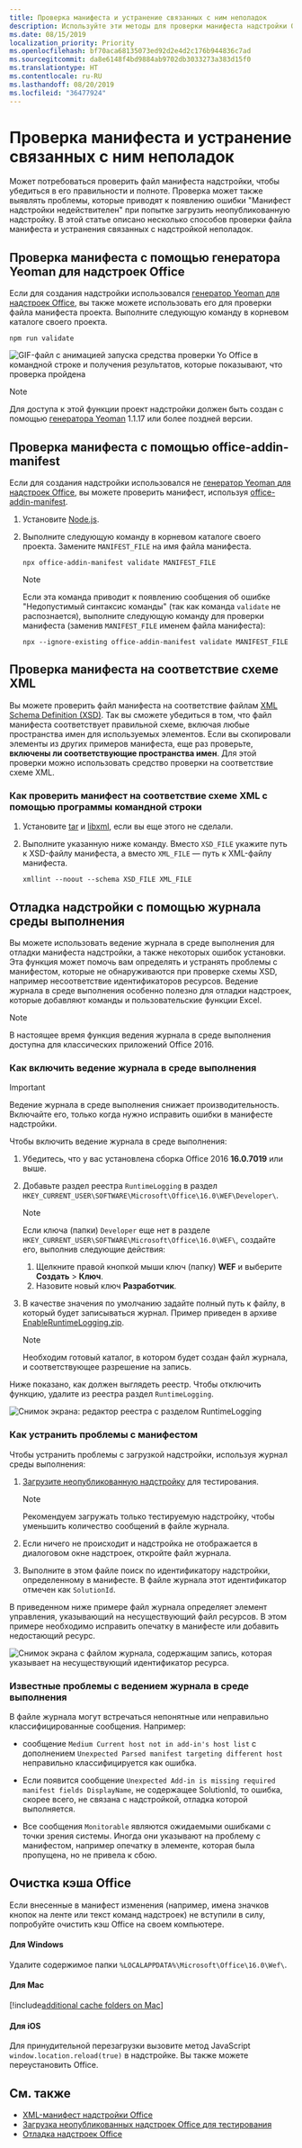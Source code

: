 ```yaml
---
title: Проверка манифеста и устранение связанных с ним неполадок
description: Используйте эти методы для проверки манифеста надстройки Office.
ms.date: 08/15/2019
localization_priority: Priority
ms.openlocfilehash: bf70aca68135073ed92d2e4d2c176b944836c7ad
ms.sourcegitcommit: da8e6148f4bd9884ab9702db3033273a383d15f0
ms.translationtype: HT
ms.contentlocale: ru-RU
ms.lasthandoff: 08/20/2019
ms.locfileid: "36477924"
---
```

# <a name="validate-and-troubleshoot-issues-with-your-manifest"></a>Проверка манифеста и устранение связанных с ним неполадок

Может потребоваться проверить файл манифеста надстройки, чтобы убедиться в его правильности и полноте. Проверка может также выявлять проблемы, которые приводят к появлению ошибки "Манифест надстройки недействителен" при попытке загрузить неопубликованную надстройку. В этой статье описано несколько способов проверки файла манифеста и устранения связанных с надстройкой неполадок.

## <a name="validate-your-manifest-with-the-yeoman-generator-for-office-add-ins"></a>Проверка манифеста с помощью генератора Yeoman для надстроек Office

Если для создания надстройки использовался [генератор Yeoman для надстроек Office](https://www.npmjs.com/package/generator-office), вы также можете использовать его для проверки файла манифеста проекта. Выполните следующую команду в корневом каталоге своего проекта.

```command&nbsp;line
npm run validate
```

![GIF-файл с анимацией запуска средства проверки Yo Office в командной строке и получения результатов, которые показывают, что проверка пройдена](../images/yo-office-validator.gif)

> [!NOTE]
> Для доступа к этой функции проект надстройки должен быть создан с помощью [генератора Yeoman](https://www.npmjs.com/package/generator-office) 1.1.17 или более поздней версии.

## <a name="validate-your-manifest-with-office-addin-manifest"></a>Проверка манифеста с помощью office-addin-manifest

Если для создания надстройки использовался не [генератор Yeoman для надстроек Office](https://www.npmjs.com/package/generator-office), вы можете проверить манифест, используя [office-addin-manifest](https://www.npmjs.com/package/office-addin-manifest).

1. Установите [Node.js](https://nodejs.org/download/).

2. Выполните следующую команду в корневом каталоге своего проекта. Замените `MANIFEST_FILE` на имя файла манифеста.

    ```command&nbsp;line
    npx office-addin-manifest validate MANIFEST_FILE
    ```

    > [!NOTE]
    > Если эта команда приводит к появлению сообщения об ошибке "Недопустимый синтаксис команды" (так как команда `validate` не распознается), выполните следующую команду для проверки манифеста (заменив `MANIFEST_FILE` именем файла манифеста): 
    > 
    > `npx --ignore-existing office-addin-manifest validate MANIFEST_FILE`

## <a name="validate-your-manifest-against-the-xml-schema"></a>Проверка манифеста на соответствие схеме XML

Вы можете проверить файл манифеста на соответствие файлам [XML Schema Definition (XSD)](https://github.com/OfficeDev/office-js-docs-pr/tree/master/docs/overview/schemas). Так вы сможете убедиться в том, что файл манифеста соответствует правильной схеме, включая любые пространства имен для используемых элементов. Если вы скопировали элементы из других примеров манифеста, еще раз проверьте, **включены ли соответствующие пространства имен**. Для этой проверки можно использовать средство проверки на соответствие схеме XML.

### <a name="to-use-a-command-line-xml-schema-validation-tool-to-validate-your-manifest"></a>Как проверить манифест на соответствие схеме XML с помощью программы командной строки

1. Установите [tar](https://www.gnu.org/software/tar/) и [libxml](http://xmlsoft.org/FAQ.html), если вы еще этого не сделали.

2. Выполните указанную ниже команду. Вместо `XSD_FILE` укажите путь к XSD-файлу манифеста, а вместо `XML_FILE` — путь к XML-файлу манифеста.
    
    ```command&nbsp;line
    xmllint --noout --schema XSD_FILE XML_FILE
    ```

## <a name="use-runtime-logging-to-debug-your-add-in"></a>Отладка надстройки с помощью журнала среды выполнения

Вы можете использовать ведение журнала в среде выполнения для отладки манифеста надстройки, а также некоторых ошибок установки. Эта функция может помочь вам определять и устранять проблемы с манифестом, которые не обнаруживаются при проверке схемы XSD, например несоответствие идентификаторов ресурсов. Ведение журнала в среде выполнения особенно полезно для отладки надстроек, которые добавляют команды и пользовательские функции Excel.   

> [!NOTE]
> В настоящее время функция ведения журнала в среде выполнения доступна для классических приложений Office 2016.

### <a name="to-turn-on-runtime-logging"></a>Как включить ведение журнала в среде выполнения

> [!IMPORTANT]
> Ведение журнала в среде выполнения снижает производительность. Включайте его, только когда нужно исправить ошибки в манифесте надстройки.

Чтобы включить ведение журнала в среде выполнения:

1. Убедитесь, что у вас установлена сборка Office 2016 **16.0.7019** или выше. 

2. Добавьте раздел реестра `RuntimeLogging` в раздел `HKEY_CURRENT_USER\SOFTWARE\Microsoft\Office\16.0\WEF\Developer\`. 

    > [!NOTE]
    > Если ключа (папки) `Developer` еще нет в разделе `HKEY_CURRENT_USER\SOFTWARE\Microsoft\Office\16.0\WEF\`, создайте его, выполнив следующие действия: 
    > 1. Щелкните правой кнопкой мыши ключ (папку) **WEF** и выберите **Создать** > **Ключ**.
    > 2. Назовите новый ключ **Разработчик**.

3. В качестве значения по умолчанию задайте полный путь к файлу, в который будет записываться журнал. Пример приведен в архиве [EnableRuntimeLogging.zip](https://github.com/OfficeDev/Office-Add-in-Commands-Samples/raw/master/Tools/RuntimeLogging/EnableRuntimeLogging.zip). 

    > [!NOTE]
    > Необходим готовый каталог, в котором будет создан файл журнала, и соответствующее разрешение на запись. 
 
Ниже показано, как должен выглядеть реестр. Чтобы отключить функцию, удалите из реестра раздел `RuntimeLogging`. 

![Снимок экрана: редактор реестра с разделом RuntimeLogging](http://i.imgur.com/Sa9TyI6.png)

### <a name="to-troubleshoot-issues-with-your-manifest"></a>Как устранить проблемы с манифестом

Чтобы устранить проблемы с загрузкой надстройки, используя журнал среды выполнения:
 
1. [Загрузите неопубликованную надстройку](sideload-office-add-ins-for-testing.md) для тестирования. 

    > [!NOTE]
    > Рекомендуем загружать только тестируемую надстройку, чтобы уменьшить количество сообщений в файле журнала.

2. Если ничего не происходит и надстройка не отображается в диалоговом окне надстроек, откройте файл журнала.

3. Выполните в этом файле поиск по идентификатору надстройки, определенному в манифесте. В файле журнала этот идентификатор отмечен как `SolutionId`. 

В приведенном ниже примере файл журнала определяет элемент управления, указывающий на несуществующий файл ресурсов. В этом примере необходимо исправить опечатку в манифесте или добавить недостающий ресурс.

![Снимок экрана с файлом журнала, содержащим запись, которая указывает на несуществующий идентификатор ресурса.](http://i.imgur.com/f8bouLA.png) 

### <a name="known-issues-with-runtime-logging"></a>Известные проблемы с ведением журнала в среде выполнения

В файле журнала могут встречаться непонятные или неправильно классифицированные сообщения. Например:

- сообщение `Medium Current host not in add-in's host list` с дополнением `Unexpected Parsed manifest targeting different host` неправильно классифицируется как ошибка.

- Если появится сообщение `Unexpected Add-in is missing required manifest fields DisplayName`, не содержащее SolutionId, то ошибка, скорее всего, не связана с надстройкой, отладка которой выполняется. 

- Все сообщения `Monitorable` являются ожидаемыми ошибками с точки зрения системы. Иногда они указывают на проблему с манифестом, например опечатку в элементе, которая была пропущена, но не привела к сбою. 

## <a name="clear-the-office-cache"></a>Очистка кэша Office

Если внесенные в манифест изменения (например, имена значков кнопок на ленте или текст команд надстроек) не вступили в силу, попробуйте очистить кэш Office на своем компьютере. 

#### <a name="for-windows"></a>Для Windows
Удалите содержимое папки `%LOCALAPPDATA%\Microsoft\Office\16.0\Wef\`.

#### <a name="for-mac"></a>Для Mac

[!include[additional cache folders on Mac](../includes/mac-cache-folders.md)]

#### <a name="for-ios"></a>Для iOS
Для принудительной перезагрузки вызовите метод JavaScript `window.location.reload(true)` в надстройке. Вы также можете переустановить Office.

## <a name="see-also"></a>См. также

- [XML-манифест надстройки Office](../develop/add-in-manifests.md)
- [Загрузка неопубликованных надстроек Office для тестирования](sideload-office-add-ins-for-testing.md)
- [Отладка надстроек Office](debug-add-ins-using-f12-developer-tools-on-windows-10.md)
